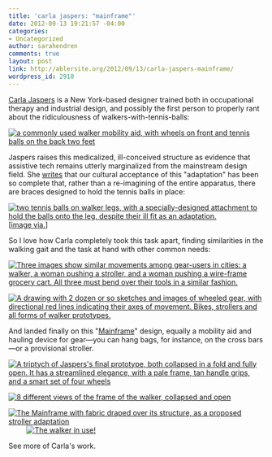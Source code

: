 ```yaml
---
title: 'carla jaspers: "mainframe"'
date: 2012-09-13 19:21:57 -04:00
categories:
- Uncategorized
author: sarahendren
comments: true
layout: post
link: http://ablersite.org/2012/09/13/carla-jaspers-mainframe/
wordpress_id: 2910
---
```


[Carla Jaspers](http://www.carlajaspers.com/) is a New York-based designer trained both in occupational therapy and industrial design, and possibly the first person to properly rant about the ridiculousness of walkers-with-tennis-balls:

[![a commonly used walker mobility aid, with wheels on front and tennis balls on the back two feet](http://ablersite.files.wordpress.com/2012/09/walker_elderly_tennis_balls.jpg)](http://ablersite.files.wordpress.com/2012/09/walker_elderly_tennis_balls.jpg)

Jaspers raises this medicalized, ill-conceived structure as evidence that assistive tech remains utterly marginalized from the mainstream design field. She [writes](http://carlamj.blogspot.com/2011/10/design-fail.html) that our cultural acceptance of this "adaptation" has been so complete that, rather than a re-imagining of the entire apparatus, there are braces designed to hold the tennis balls in place:

[![two tennis balls on walker legs, with a specially-designed attachment to hold the balls onto the leg, despite their ill fit as an adaptation.](http://ablersite.files.wordpress.com/2012/09/tennisballattachment.jpg)](http://ablersite.files.wordpress.com/2012/09/tennisballattachment.jpg)
[[image via.](http://www.medicalforyou.com/walkers-and-canes/walker-and-cane-accessories/new-universal-walker-tennis-ball-replacement-glides-ski)]

So I love how Carla completely took this task apart, finding similarities in the walking gait and the task at hand with other common needs:

[![Three images show similar movements among gear-users in cities: a walker, a woman pushing a stroller, and a woman pushing a wire-frame grocery cart. All three must bend over their tools in a similar fashion.](http://ablersite.files.wordpress.com/2012/09/home.jpg)](http://ablersite.files.wordpress.com/2012/09/home.jpg)

[![A drawing with 2 dozen or so sketches and images of wheeled gear, with directional red lines indicating their axes of movement. Bikes, strollers and all forms of walker prototypes.](http://ablersite.files.wordpress.com/2012/09/sketch-development2.jpg)](http://ablersite.files.wordpress.com/2012/09/sketch-development2.jpg)

And landed finally on this "[Mainframe](http://www.carlajaspers.com/mainframe)" design, equally a mobility aid and hauling device for gear—you can hang bags, for instance, on the cross bars—or a provisional stroller.

[![A triptych of Jaspers's final prototype, both collapsed in a fold and fully open. It has a streamlined elegance, with a pale frame, tan handle grips, and a smart set of four wheels](http://ablersite.files.wordpress.com/2012/09/mainframe_triptych.jpg)](http://ablersite.files.wordpress.com/2012/09/mainframe_triptych.jpg)

[![8 different views of the frame of the walker, collapsed and open](http://ablersite.files.wordpress.com/2012/09/mainframe-revision.jpg)](http://ablersite.files.wordpress.com/2012/09/mainframe-revision.jpg)

[![The Mainframe with fabric draped over its structure, as a proposed stroller adaptation](http://ablersite.files.wordpress.com/2012/09/mainframe_strollersilhouette2.jpg)](http://ablersite.files.wordpress.com/2012/09/mainframe_strollersilhouette2.jpg)         [![The walker in use!](http://ablersite.files.wordpress.com/2012/09/best-walker-front.jpg)](http://ablersite.files.wordpress.com/2012/09/best-walker-front.jpg)

See more of Carla's work.
